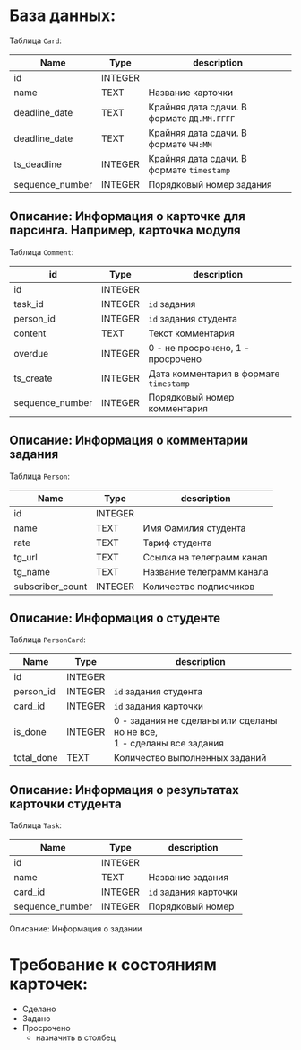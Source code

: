 # База данных:

Таблица `Card`:

| Name            | Type    | description                                |
|-----------------|---------|--------------------------------------------|
| id              | INTEGER |                                            |
| name            | TEXT    | Название карточки                          |
| deadline_date   | TEXT    | Крайняя дата сдачи. В формате `ДД.ММ.ГГГГ` |
| deadline_date   | TEXT    | Крайняя дата сдачи. В формате `ЧЧ:ММ`      |
| ts_deadline     | INTEGER | Крайняя дата сдачи. В формате `timestamp`  |
| sequence_number | INTEGER | Порядковый номер задания                   |

Описание:
Информация о карточке для парсинга. Например, карточка модуля
---
Таблица `Comment`:

| id              | Type    | description                            |
|-----------------|---------|----------------------------------------|
| id              | INTEGER |                                        |
| task_id         | INTEGER | `id` задания                           |
| person_id       | INTEGER | `id` задания студента                  |
| content         | TEXT    | Текст комментария                      |
| overdue         | INTEGER | 0 - не просрочено, 1 - просрочено      |
| ts_create       | INTEGER | Дата комментария в формате `timestamp` |
| sequence_number | INTEGER | Порядковый номер комментария           |

Описание:
Информация о комментарии задания
---
Таблица `Person`:

| Name             | Type    | description               |
|------------------|---------|---------------------------|
| id               | INTEGER |                           |
| name             | TEXT    | Имя Фамилия студента      |
| rate             | TEXT    | Тариф студента            |
| tg_url           | TEXT    | Ссылка на телеграмм канал |
| tg_name          | TEXT    | Название телеграмм канала |
| subscriber_count | INTEGER | Количество подписчиков    |

Описание:
Информация о студенте
---
Таблица `PersonCard`:

| Name       | Type    | description                                                                |
|------------|---------|----------------------------------------------------------------------------|
| id         | INTEGER |                                                                            |
| person_id  | INTEGER | `id` задания студента                                                      |
| card_id    | INTEGER | `id` задания карточки                                                      |
| is_done    | INTEGER | 0 - задания не сделаны или сделаны но не все,<br/> 1 - сделаны все задания |
| total_done | TEXT    | Количество выполненных заданий                                             |

Описание:
Информация о результатах карточки студента
---
Таблица `Task`:

| Name            | Type    | description           |
|-----------------|---------|-----------------------|
| id              | INTEGER |                       |
| name            | TEXT    | Название задания      |
| card_id         | INTEGER | `id` задания карточки |
| sequence_number | INTEGER | Порядковый номер      |

Описание:
Информация о задании

# Требование к состояниям карточек:

- Сделано
- Задано
- Просрочено
    - назначить в столбец

